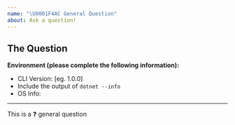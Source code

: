 ```yaml
---
name: "\U0001F4AC General Question"
about: Ask a question!
---
```


## The Question
<!--
Ask your question here. Include any details relevant. Make sure you are not
falling prey to the [X/Y problem][2]!
[2]: http://xyproblem.info
-->

**Environment (please complete the following information):**
 - CLI Version: [eg. 1.0.0] <!-- Info from Nuget Package -->
 - Include the output of `dotnet --info`
 - OS Info: <!-- Windows 10 | Big Sur | Ubuntu | AmazonLinux | etc. -->


---

This is a :question: general question
